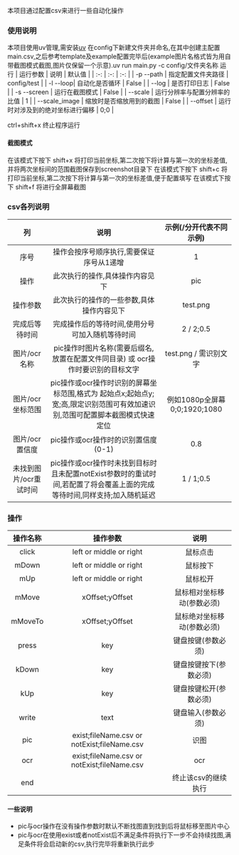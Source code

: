 本项目通过配置csv来进行一些自动化操作

### 使用说明
本项目使用uv管理,需安装[uv](https://docs.astral.sh/uv/)
在config下新建文件夹并命名,在其中创建主配置main.csv,之后参考template及example配置完毕后(example图片名格式皆为用自带截图模式截图,图片仅保留一个示意).uv run main.py -c config/文件夹名称 运行
| 运行参数 | 说明 | 默认值 |
| :-: | :-: | :-: |
| -p --path | 指定配置文件夹路径 | config/test |
| -l --loop| 自动化是否循环 | False |
| --log | 是否打印日志 | False |
| -s --screen | 运行在截图模式 | False |
| --scale | 运行分辨率与配置分辨率的比值 | 1 |
| --scale_image | 缩放时是否缩放用到的截图 | False |
| --offset | 运行时对涉及到的绝对坐标进行偏移 | 0;0 |

ctrl+shift+x 终止程序运行
#### 截图模式
在该模式下按下 shift+x 将打印当前坐标,第二次按下将计算与第一次的坐标差值,并将两次坐标间的范围截图保存到screenshot目录下
在该模式下按下 shift+c 将打印当前坐标,第二次按下将计算与第一次的坐标差值,便于配置填写
在该模式下按下 shift+f 将进行全屏幕截图

### csv各列说明
| 列 | 说明 | 示例(/分开代表不同示例) |
| :-: | :-: | :-: |
| 序号 | 操作会按序号顺序执行,需要保证序号从1递增 | 1 |
| 操作 | 此次执行的操作,具体操作内容见下 | pic |
| 操作参数 | 此次执行的操作的一些参数,具体操作内容见下 | test.png |
| 完成后等待时间 | 完成操作后的等待时间,使用分号可加入随机等待时间 | 2 / 2;0.5 |
| 图片/ocr名称 | pic操作时图片名称(需要后缀名,放置在配置文件同目录) 或 ocr操作时要识别的目标文字 | test.png / 需识别文字 |
| 图片/ocr坐标范围 | pic操作或ocr操作时识别的屏幕坐标范围,格式为 起始点x;起始点y;宽;高,限定识别范围可有效加速识别,范围可配置脚本截图模式快速定位 | 例如1080p全屏幕0;0;1920;1080 |
| 图片/ocr置信度 | pic操作或ocr操作时的识别置信度(0-1) | 0.8 |
| 未找到图片/ocr重试时间 | pic操作或ocr操作时未找到目标时且未配置notExist参数时的重试时间,若配置了将会覆盖上面的完成等待时间,同样支持;加入随机延迟 | 1 / 1;0.5 |

### 操作
| 操作名称 | 操作参数 | 说明 |
| :-: | :-: | :-: |
|click| left or middle or right | 鼠标点击 |
|mDown| left or middle or right | 鼠标按下 |
|mUp| left or middle or right | 鼠标松开 |
|mMove| xOffset;yOffset | 鼠标相对坐标移动(参数必须) |
|mMoveTo| xOffset;yOffset | 鼠标绝对坐标移动(参数必须) |
|press| key | 键盘按键(参数必须) |
|kDown| key | 键盘按键按下(参数必须) |
|kUp| key | 键盘按键松开(参数必须) |
|write| text | 键盘输入(参数必须) |
|pic| exist;fileName.csv or notExist;fileName.csv  | 识图 |
|ocr| exist;fileName.csv or notExist;fileName.csv  | ocr |
|end|   | 终止该csv的继续执行 |

#### 一些说明
* pic与ocr操作在没有操作参数时默认不断找图直到找到后将鼠标移至图片中心
* pic与ocr在使用exist或者notExist后不满足条件将执行下一步不会持续找图,满足条件将会启动新的csv,执行完毕将重新执行此步